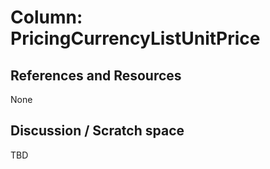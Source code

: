 # Column: PricingCurrencyListUnitPrice

## References and Resources

None

## Discussion / Scratch space

TBD
